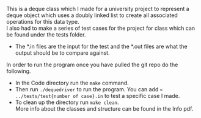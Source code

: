 This is a deque class which I made for a university project to represent a deque object which uses a doubly linked list to  create all associated operations for this data type.  
I also had to make a series of test cases for the project for class which can be found under the tests folder.  
+ The *.in files are the input for the test and the *.out files are what the output should be to compare against.  
  
In order to run the program once you have pulled the git repo do the following.  
+ In the Code directory run the `make` command.  
+ Then run `./dequedriver` to run the program. You can add `< ../tests/test{number of case}.in` to test a specific case I made.  
+ To clean up the directory run `make clean`.  
More info about the classes and structure can be found in the Info pdf.  
